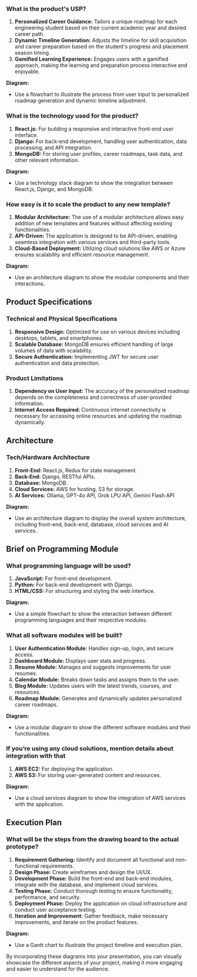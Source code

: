### What is the product's USP?
1. **Personalized Career Guidance:** Tailors a unique roadmap for each engineering student based on their current academic year and desired career path.
2. **Dynamic Timeline Generation:** Adjusts the timeline for skill acquisition and career preparation based on the student's progress and placement season timing.
3. **Gamified Learning Experience:** Engages users with a gamified approach, making the learning and preparation process interactive and enjoyable.

**Diagram:** 
- Use a flowchart to illustrate the process from user input to personalized roadmap generation and dynamic timeline adjustment.

### What is the technology used for the product?
1. **React.js:** For building a responsive and interactive front-end user interface.
2. **Django:** For back-end development, handling user authentication, data processing, and API integration.
3. **MongoDB:** For storing user profiles, career roadmaps, task data, and other relevant information.

**Diagram:**
- Use a technology stack diagram to show the integration between React.js, Django, and MongoDB.

### How easy is it to scale the product to any new template?
1. **Modular Architecture:** The use of a modular architecture allows easy addition of new templates and features without affecting existing functionalities.
2. **API-Driven:** The application is designed to be API-driven, enabling seamless integration with various services and third-party tools.
3. **Cloud-Based Deployment:** Utilizing cloud solutions like AWS or Azure ensures scalability and efficient resource management.

**Diagram:**
- Use an architecture diagram to show the modular components and their interactions.

## Product Specifications

### Technical and Physical Specifications
1. **Responsive Design:** Optimized for use on various devices including desktops, tablets, and smartphones.
2. **Scalable Database:** MongoDB ensures efficient handling of large volumes of data with scalability.
3. **Secure Authentication:** Implementing JWT for secure user authentication and data protection.

### Product Limitations
1. **Dependency on User Input:** The accuracy of the personalized roadmap depends on the completeness and correctness of user-provided information.
2. **Internet Access Required:** Continuous internet connectivity is necessary for accessing online resources and updating the roadmap dynamically.

## Architecture

### Tech/Hardware Architecture
1. **Front-End:** React.js, Redux for state management.
2. **Back-End:** Django, RESTful APIs.
3. **Database:** MongoDB.
4. **Cloud Services:** AWS for hosting, S3 for storage.
5. **AI Services:** Ollama, GPT-4o API, Grok LPU API, Gemini Flash API

**Diagram:**
- Use an architecture diagram to display the overall system architecture, including front-end, back-end, database, cloud services and AI services.

## Brief on Programming Module

### What programming language will be used?
1. **JavaScript:** For front-end development.
2. **Python:** For back-end development with Django.
3. **HTML/CSS:** For structuring and styling the web interface.

**Diagram:**
- Use a simple flowchart to show the interaction between different programming languages and their respective modules.

### What all software modules will be built?
1. **User Authentication Module:** Handles sign-up, login, and secure access.
2. **Dashboard Module:** Displays user stats and progress.
3. **Resume Module:** Manages and suggests improvements for user resumes.
4. **Calendar Module:** Breaks down tasks and assigns them to the user.
5. **Blog Module:** Updates users with the latest trends, courses, and resources.
6. **Roadmap Module:** Generates and dynamically updates personalized career roadmaps.

**Diagram:**
- Use a modular diagram to show the different software modules and their functionalities.

### If you’re using any cloud solutions, mention details about integration with that
1. **AWS EC2:** For deploying the application.
2. **AWS S3:** For storing user-generated content and resources.

**Diagram:**
- Use a cloud services diagram to show the integration of AWS services with the application.

## Execution Plan

### What will be the steps from the drawing board to the actual prototype?
1. **Requirement Gathering:** Identify and document all functional and non-functional requirements.
2. **Design Phase:** Create wireframes and design the UI/UX.
3. **Development Phase:** Build the front-end and back-end modules, integrate with the database, and implement cloud services.
4. **Testing Phase:** Conduct thorough testing to ensure functionality, performance, and security.
5. **Deployment Phase:** Deploy the application on cloud infrastructure and conduct user acceptance testing.
6. **Iteration and Improvement:** Gather feedback, make necessary improvements, and iterate on the product features.

**Diagram:**
- Use a Gantt chart to illustrate the project timeline and execution plan.

By incorporating these diagrams into your presentation, you can visually showcase the different aspects of your project, making it more engaging and easier to understand for the audience.
